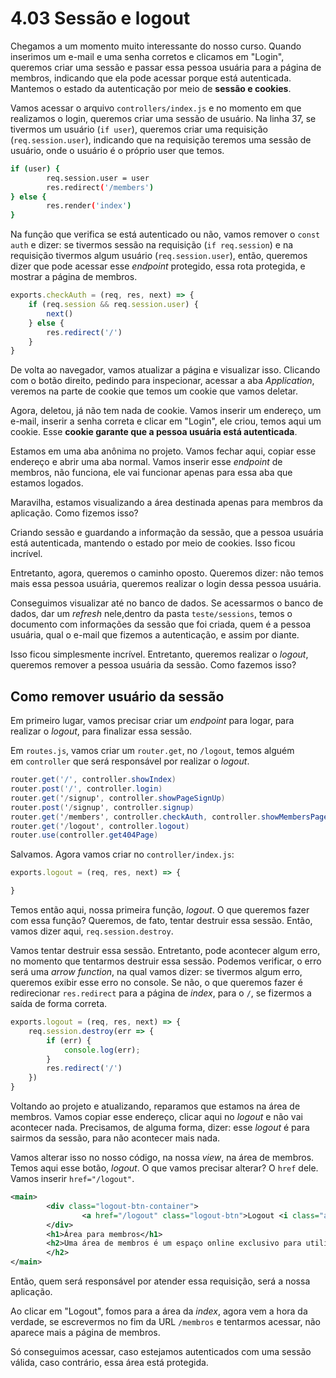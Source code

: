 # 4.03 Sessão e logout

Chegamos a um momento muito interessante do nosso curso. Quando inserimos um e-mail e uma senha corretos e clicamos em "Login", queremos criar uma sessão e passar essa pessoa usuária para a página de membros, indicando que ela pode acessar porque está autenticada. Mantemos o estado da autenticação por meio de **sessão e cookies**.

Vamos acessar o arquivo `controllers/index.js` e no momento em que realizamos o login, queremos criar uma sessão de usuário. Na linha 37, se tivermos um usuário (`if user`), queremos criar uma requisição (`req.session.user`), indicando que na requisição teremos uma sessão de usuário, onde o usuário é o próprio user que temos.

```bash
if (user) {
        req.session.user = user
        res.redirect('/members')
} else {
        res.render('index')
}
```

Na função que verifica se está autenticado ou não, vamos remover o `const auth` e dizer: se tivermos sessão na requisição (`if req.session`) e na requisição tivermos algum usuário (`req.session.user`), então, queremos dizer que pode acessar esse _endpoint_ protegido, essa rota protegida, e mostrar a página de membros.

```javascript
exports.checkAuth = (req, res, next) => {
    if (req.session && req.session.user) {
        next()
    } else {
        res.redirect('/')
    }
}
```

De volta ao navegador, vamos atualizar a página e visualizar isso. Clicando com o botão direito, pedindo para inspecionar, acessar a aba _Application_, veremos na parte de cookie que temos um cookie que vamos deletar.

Agora, deletou, já não tem nada de cookie. Vamos inserir um endereço, um e-mail, inserir a senha correta e clicar em "Login", ele criou, temos aqui um cookie. Esse **cookie garante que a pessoa usuária está autenticada**.

Estamos em uma aba anônima no projeto. Vamos fechar aqui, copiar esse endereço e abrir uma aba normal. Vamos inserir esse _endpoint_ de membros, não funciona, ele vai funcionar apenas para essa aba que estamos logados.

Maravilha, estamos visualizando a área destinada apenas para membros da aplicação. Como fizemos isso?

Criando sessão e guardando a informação da sessão, que a pessoa usuária está autenticada, mantendo o estado por meio de cookies. Isso ficou incrível.

Entretanto, agora, queremos o caminho oposto. Queremos dizer: não temos mais essa pessoa usuária, queremos realizar o login dessa pessoa usuária.

Conseguimos visualizar até no banco de dados. Se acessarmos o banco de dados, dar um _refresh_ nele,dentro da pasta `teste/sessions`, temos o documento com informações da sessão que foi criada, quem é a pessoa usuária, qual o e-mail que fizemos a autenticação, e assim por diante.

Isso ficou simplesmente incrível. Entretanto, queremos realizar o _logout_, queremos remover a pessoa usuária da sessão. Como fazemos isso?

## Como remover usuário da sessão

Em primeiro lugar, vamos precisar criar um _endpoint_ para logar, para realizar o _logout_, para finalizar essa sessão.

Em `routes.js`, vamos criar um `router.get`, no `/logout`, temos alguém em `controller` que será responsável por realizar o _logout_.

```csharp
router.get('/', controller.showIndex)
router.post('/', controller.login)
router.get('/signup', controller.showPageSignUp)
router.post('/signup', controller.signup)
router.get('/members', controller.checkAuth, controller.showMembersPage)
router.get('/logout', controller.logout)
router.use(controller.get404Page)
```

Salvamos. Agora vamos criar no `controller/index.js`:

```javascript
exports.logout = (req, res, next) => {

}
```

Temos então aqui, nossa primeira função, _logout_. O que queremos fazer com essa função? Queremos, de fato, tentar destruir essa sessão. Então, vamos dizer aqui, `req.session.destroy`.

Vamos tentar destruir essa sessão. Entretanto, pode acontecer algum erro, no momento que tentarmos destruir essa sessão. Podemos verificar, o erro será uma _arrow function_, na qual vamos dizer: se tivermos algum erro, queremos exibir esse erro no console. Se não, o que queremos fazer é redirecionar `res.redirect` para a página de _index_, para o `/`, se fizermos a saída de forma correta.

```javascript
exports.logout = (req, res, next) => {
    req.session.destroy(err => {
        if (err) {
            console.log(err);
        }
        res.redirect('/')
    })
}
```

Voltando ao projeto e atualizando, reparamos que estamos na área de membros. Vamos copiar esse endereço, clicar aqui no _logout_ e não vai acontecer nada. Precisamos, de alguma forma, dizer: esse _logout_ é para sairmos da sessão, para não acontecer mais nada.

Vamos alterar isso no nosso código, na nossa _view_, na área de membros. Temos aqui esse botão, _logout_. O que vamos precisar alterar? O `href` dele. Vamos inserir `href="/logout"`.

```xml
<main>
        <div class="logout-btn-container">
                <a href="/logout" class="logout-btn">Logout <i class="arrow fas fa-arrow-right"></i></a>
        </div>
        <h1>Área para membros</h1>
        <h2>Uma área de membros é um espaço online exclusivo para utilizadores registados. Apenas pessoas registradas podem ter acesso.
        </h2>
</main>
```

Então, quem será responsável por atender essa requisição, será a nossa aplicação.

Ao clicar em "Logout", fomos para a área da _index_, agora vem a hora da verdade, se escrevermos no fim da URL `/membros` e tentarmos acessar, não aparece mais a página de membros.

Só conseguimos acessar, caso estejamos autenticados com uma sessão válida, caso contrário, essa área está protegida.